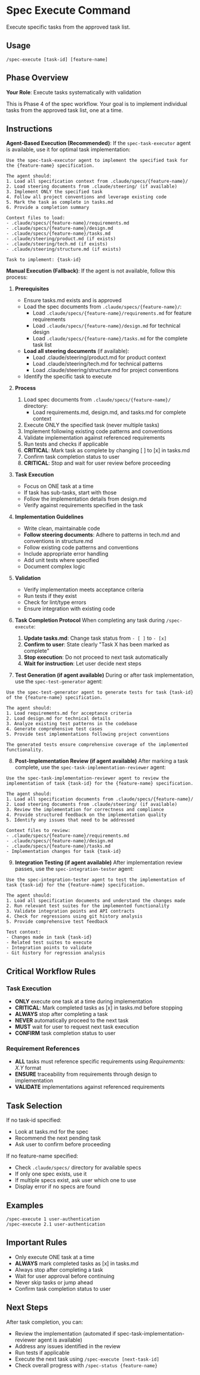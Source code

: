 # Spec Execute Command

Execute specific tasks from the approved task list.

## Usage
```
/spec-execute [task-id] [feature-name]
```

## Phase Overview
**Your Role**: Execute tasks systematically with validation

This is Phase 4 of the spec workflow. Your goal is to implement individual tasks from the approved task list, one at a time.

## Instructions

**Agent-Based Execution (Recommended)**: If the `spec-task-executor` agent is available, use it for optimal task implementation:

```
Use the spec-task-executor agent to implement the specified task for the {feature-name} specification.

The agent should:
1. Load all specification context from .claude/specs/{feature-name}/
2. Load steering documents from .claude/steering/ (if available)  
3. Implement ONLY the specified task
4. Follow all project conventions and leverage existing code
5. Mark the task as complete in tasks.md
6. Provide a completion summary

Context files to load:
- .claude/specs/{feature-name}/requirements.md
- .claude/specs/{feature-name}/design.md
- .claude/specs/{feature-name}/tasks.md  
- .claude/steering/product.md (if exists)
- .claude/steering/tech.md (if exists)
- .claude/steering/structure.md (if exists)

Task to implement: {task-id}
```

**Manual Execution (Fallback)**: If the agent is not available, follow this process:

1. **Prerequisites**
   - Ensure tasks.md exists and is approved
   - Load the spec documents from `.claude/specs/{feature-name}/`:
     - Load `.claude/specs/{feature-name}/requirements.md` for feature requirements
     - Load `.claude/specs/{feature-name}/design.md` for technical design
     - Load `.claude/specs/{feature-name}/tasks.md` for the complete task list
   - **Load all steering documents** (if available): 
     - Load .claude/steering/product.md for product context
     - Load .claude/steering/tech.md for technical patterns
     - Load .claude/steering/structure.md for project conventions
   - Identify the specific task to execute

2. **Process**
   1. Load spec documents from `.claude/specs/{feature-name}/` directory:
      - Load requirements.md, design.md, and tasks.md for complete context
   2. Execute ONLY the specified task (never multiple tasks)
   3. Implement following existing code patterns and conventions
   4. Validate implementation against referenced requirements
   5. Run tests and checks if applicable
   6. **CRITICAL**: Mark task as complete by changing [ ] to [x] in tasks.md
   7. Confirm task completion status to user
   8. **CRITICAL**: Stop and wait for user review before proceeding

3. **Task Execution**
   - Focus on ONE task at a time
   - If task has sub-tasks, start with those
   - Follow the implementation details from design.md
   - Verify against requirements specified in the task

4. **Implementation Guidelines**
   - Write clean, maintainable code
   - **Follow steering documents**: Adhere to patterns in tech.md and conventions in structure.md
   - Follow existing code patterns and conventions
   - Include appropriate error handling
   - Add unit tests where specified
   - Document complex logic

5. **Validation**
   - Verify implementation meets acceptance criteria
   - Run tests if they exist
   - Check for lint/type errors
   - Ensure integration with existing code

6. **Task Completion Protocol**
When completing any task during `/spec-execute`:
   1. **Update tasks.md**: Change task status from `- [ ]` to `- [x]`
   2. **Confirm to user**: State clearly "Task X has been marked as complete"
   3. **Stop execution**: Do not proceed to next task automatically
   4. **Wait for instruction**: Let user decide next steps

7. **Test Generation (if agent available)**
During or after task implementation, use the `spec-test-generator` agent:

```
Use the spec-test-generator agent to generate tests for task {task-id} of the {feature-name} specification.

The agent should:
1. Load requirements.md for acceptance criteria
2. Load design.md for technical details
3. Analyze existing test patterns in the codebase
4. Generate comprehensive test cases
5. Provide test implementations following project conventions

The generated tests ensure comprehensive coverage of the implemented functionality.
```

8. **Post-Implementation Review (if agent available)**
After marking a task complete, use the `spec-task-implementation-reviewer` agent:

```
Use the spec-task-implementation-reviewer agent to review the implementation of task {task-id} for the {feature-name} specification.

The agent should:
1. Load all specification documents from .claude/specs/{feature-name}/
2. Load steering documents from .claude/steering/ (if available)
3. Review the implementation for correctness and compliance
4. Provide structured feedback on the implementation quality
5. Identify any issues that need to be addressed

Context files to review:
- .claude/specs/{feature-name}/requirements.md
- .claude/specs/{feature-name}/design.md
- .claude/specs/{feature-name}/tasks.md
- Implementation changes for task {task-id}
```

9. **Integration Testing (if agent available)**
After implementation review passes, use the `spec-integration-tester` agent:

```
Use the spec-integration-tester agent to test the implementation of task {task-id} for the {feature-name} specification.

The agent should:
1. Load all specification documents and understand the changes made
2. Run relevant test suites for the implemented functionality
3. Validate integration points and API contracts
4. Check for regressions using git history analysis
5. Provide comprehensive test feedback

Test context:
- Changes made in task {task-id}
- Related test suites to execute
- Integration points to validate
- Git history for regression analysis
```

## Critical Workflow Rules

### Task Execution
- **ONLY** execute one task at a time during implementation
- **CRITICAL**: Mark completed tasks as [x] in tasks.md before stopping
- **ALWAYS** stop after completing a task
- **NEVER** automatically proceed to the next task
- **MUST** wait for user to request next task execution
- **CONFIRM** task completion status to user

### Requirement References
- **ALL** tasks must reference specific requirements using _Requirements: X.Y_ format
- **ENSURE** traceability from requirements through design to implementation
- **VALIDATE** implementations against referenced requirements

## Task Selection
If no task-id specified:
- Look at tasks.md for the spec
- Recommend the next pending task
- Ask user to confirm before proceeding

If no feature-name specified:
- Check `.claude/specs/` directory for available specs
- If only one spec exists, use it
- If multiple specs exist, ask user which one to use
- Display error if no specs are found

## Examples
```
/spec-execute 1 user-authentication
/spec-execute 2.1 user-authentication
```

## Important Rules
- Only execute ONE task at a time
- **ALWAYS** mark completed tasks as [x] in tasks.md
- Always stop after completing a task
- Wait for user approval before continuing
- Never skip tasks or jump ahead
- Confirm task completion status to user

## Next Steps
After task completion, you can:
- Review the implementation (automated if spec-task-implementation-reviewer agent is available)
- Address any issues identified in the review
- Run tests if applicable
- Execute the next task using `/spec-execute [next-task-id]`
- Check overall progress with `/spec-status {feature-name}`

